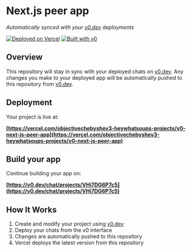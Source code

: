 # Next.js peer app

*Automatically synced with your [v0.dev](https://v0.dev) deployments*

[![Deployed on Vercel](https://img.shields.io/badge/Deployed%20on-Vercel-black?style=for-the-badge&logo=vercel)](https://vercel.com/objectivechebyshev3-heywhatsoups-projects/v0-next-js-peer-app)
[![Built with v0](https://img.shields.io/badge/Built%20with-v0.dev-black?style=for-the-badge)](https://v0.dev/chat/projects/VHi7DG6P7c5)

## Overview

This repository will stay in sync with your deployed chats on [v0.dev](https://v0.dev).
Any changes you make to your deployed app will be automatically pushed to this repository from [v0.dev](https://v0.dev).

## Deployment

Your project is live at:

**[https://vercel.com/objectivechebyshev3-heywhatsoups-projects/v0-next-js-peer-app](https://vercel.com/objectivechebyshev3-heywhatsoups-projects/v0-next-js-peer-app)**

## Build your app

Continue building your app on:

**[https://v0.dev/chat/projects/VHi7DG6P7c5](https://v0.dev/chat/projects/VHi7DG6P7c5)**

## How It Works

1. Create and modify your project using [v0.dev](https://v0.dev)
2. Deploy your chats from the v0 interface
3. Changes are automatically pushed to this repository
4. Vercel deploys the latest version from this repository